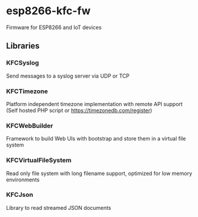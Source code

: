 # esp8266-kfc-fw
Firmware for ESP8266 and IoT devices

## Libraries

### KFCSyslog

Send messages to a syslog server via UDP or TCP

### KFCTimezone

Platform independent timezone implementation with remote API support (Self hosted PHP script or https://timezonedb.com/register)

### KFCWebBuilder

Framework to build Web UIs with bootstrap and store them in a virtual file system

### KFCVirtualFileSystem

Read only file system with long filename support, optimized for low memory environments

### KFCJson

Library to read streamed JSON documents
